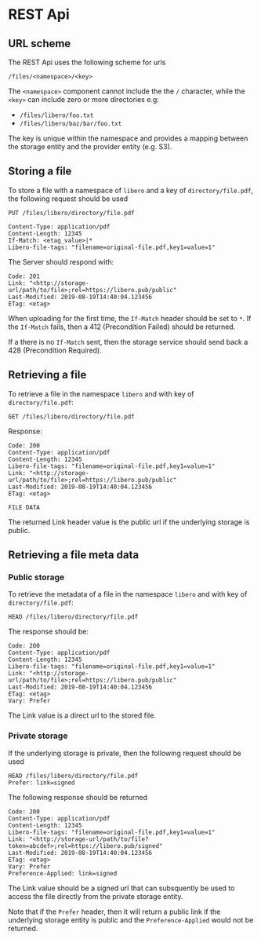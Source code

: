 # REST Api

## URL scheme

The REST Api uses the following scheme for urls

``` /files/<namespace>/<key> ```

The `<namespace>` component cannot include the the `/` character, while the `<key>` can include zero
or more directories e.g:
* ``` /files/libero/foo.txt ```
* ``` /files/libero/baz/bar/foo.txt ```

The key is unique within the namespace and provides a mapping between the storage entity and the provider entity (e.g. S3).

## Storing a file

To store a file with a namespace of ```libero``` and a key of ```directory/file.pdf```, the following request should be
used

```http
PUT /files/libero/directory/file.pdf

Content-Type: application/pdf
Content-Length: 12345
If-Match: <etag_value>|*
Libero-file-tags: "filename=original-file.pdf,key1=value=1"
```

The Server should respond with:

```http
Code: 201
Link: "<http://storage-url/path/to/file>;rel=https://libero.pub/public"
Last-Modified: 2019-08-19T14:40:04.123456
ETag: <etag>
```

When uploading for the first time, the ```If-Match``` header should be set to `*`. If the ```If-Match``` fails,
then a 412 (Precondition Failed) should be returned.

If a there is no ```If-Match``` sent, then the storage service should send back a 428 (Precondition Required).

## Retrieving a file

To retrieve a file in the namespace ```libero``` and with key of ```directory/file.pdf```:

```http
GET /files/libero/directory/file.pdf
```

Response:
```http
Code: 200
Content-Type: application/pdf
Content-Length: 12345
Libero-file-tags: "filename=original-file.pdf,key1=value=1"
Link: "<http://storage-url/path/to/file>;rel=https://libero.pub/public"
Last-Modified: 2019-08-19T14:40:04.123456
ETag: <etag>

FILE DATA
```

The returned Link header value is the public url if the underlying storage is public.

## Retrieving a file meta data

### Public storage

To retrieve the metadata of a file in the namespace ```libero``` and with key of ```directory/file.pdf```:

```http
HEAD /files/libero/directory/file.pdf
```

The response should be:

```http
Code: 200
Content-Type: application/pdf
Content-Length: 12345
Libero-file-tags: "filename=original-file.pdf,key1=value=1"
Link: "<http://storage-url/path/to/file>;rel=https://libero.pub/public"
Last-Modified: 2019-08-19T14:40:04.123456
ETag: <etag>
Vary: Prefer
```

The Link value is a direct url to the stored file.

### Private storage

If the underlying storage is private, then the following request should be used

```http
HEAD /files/libero/directory/file.pdf
Prefer: link=signed
```

The following response should be returned
```http
Code: 200
Content-Type: application/pdf
Content-Length: 12345
Libero-file-tags: "filename=original-file.pdf,key1=value=1"
Link: "<http://storage-url/path/to/file?token=abcdef>;rel=https://libero.pub/signed"
Last-Modified: 2019-08-19T14:40:04.123456
ETag: <etag>
Vary: Prefer
Preference-Applied: link=signed
```

The Link value should be a signed url that can subsquently be used to access the file directly from
the private storage entity.

Note that if the `Prefer` header, then it will return a public link if the underlying storage entity
is public and the `Preference-Applied` would not be returned.
